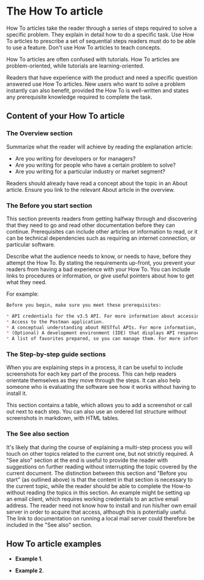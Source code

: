 # The How To article

How To articles take the reader through a series of steps required to solve a specific problem.
They explain in detail how to do a specific task.
Use How To articles to prescribe a set of sequential steps readers must do to be able to use a feature.
Don't use How To articles to teach concepts.

How To articles are often confused with tutorials. How To articles are problem-oriented, while tutorials are learning-oriented.

Readers that have experience with the product and need a specific question answered use How To articles.
New users who want to solve a problem instantly can also benefit, provided the How To is well-written and states any prerequisite knowledge required to complete the task.

## Content of your How To article

### The Overview section

Summarize what the reader will achieve by reading the explanation article:

* Are you writing for developers or for managers?
* Are you writing for people who have a certain problem to solve?
* Are you writing for a particular industry or market segment?

Readers should already have read a concept about the topic in an About article.
Ensure you link to the relevant About article in the overview.

### The Before you start section

This section prevents readers from getting halfway through and discovering that they need to go and read other documentation before they can continue.
Prerequisites can include other articles or information to read, or it can be technical dependencies such as requiring an internet connection, or particular software.

Describe what the audience needs to know, or needs to have, before they attempt the How To.
By stating the requirements up-front, you prevent your readers from having a bad experience with your How To.
You can include links to procedures or information, or give useful pointers about how to get what they need.

For example:

```markdown
Before you begin, make sure you meet these prerequisites:

* API credentials for the v3.5 API. For more information about accessing your API credentials, see http://example.com/access_your_api_credentials.
* Access to the Postman application.
* A conceptual understanding about RESTful APIs. For more information, see http://example.com/restful_apis.
* (Optional) A development environment (IDE) that displays API responses formatted for readability.
* A list of favorites prepared, so you can manage them. For more information about favorites lists, see http://example.com/favorite_lists.

```

### The Step-by-step guide sections

When you are explaining steps in a process, it can be useful to include screenshots for each key part of the process. This can help readers orientate themselves as they move through the steps. It can also help someone who is evaluating the software see how it works without having to install it.

This section contains a table, which allows you to add a screenshot or call out next to each step.
You can also use an ordered list structure without screenshots in markdown, with HTML tables.

### The See also section

It's likely that during the course of explaining a multi-step process you will touch on other topics related to the current one, but not strictly required.
A "See also" section at the end is useful to provide the reader with suggestions on further reading without interrupting the topic covered by the current document.
The distinction between this section and "Before you start" (as outlined above) is that the content in that section is necessary to the current topic, while the reader should be able to complete the How-to without reading the topics in this section.
An example might be setting up an email client, which requires working credentials to an active email address. The reader need not know how to install and run his/her own email server in order to acquire that access, although this is potentially useful.
The link to documentation on running a local mail server could therefore be included in the "See also" section.

## How To article examples

* **Example 1**.

* **Example 2**.
